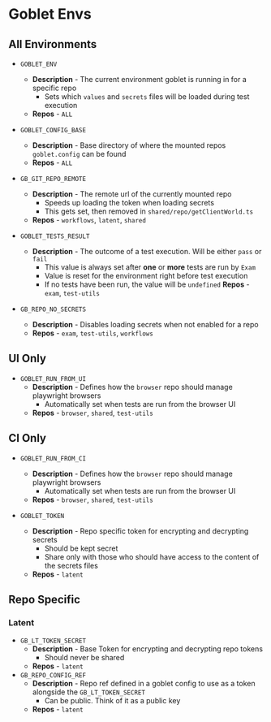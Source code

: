 # Goblet Envs


## All Environments

* `GOBLET_ENV`
  * **Description** - The current environment goblet is running in for a specific repo
    * Sets which `values` and `secrets` files will be loaded during test execution
  * **Repos** - `ALL`

* `GOBLET_CONFIG_BASE`
  * **Description** - Base directory of where the mounted repos `goblet.config` can be found
  * **Repos** - `ALL`

* `GB_GIT_REPO_REMOTE`
  * **Description** - The remote url of the currently mounted repo
    * Speeds up loading the token when loading secrets
    * This gets set, then removed in `shared/repo/getClientWorld.ts`
  * **Repos** - `workflows`, `latent`, `shared`


* `GOBLET_TESTS_RESULT`
  * **Description** - The outcome of a test execution. Will be either `pass` or `fail`
    * This value is always set after **one** or **more** tests are run by `Exam`
    * Value is reset for the environment right before test execution
    * If no tests have been run, the value will be `undefined`
  **Repos** - `exam`, `test-utils`


* `GB_REPO_NO_SECRETS`
  * **Description** - Disables loading secrets when not enabled for a repo
  * **Repos** - `exam`, `test-utils`, `workflows`



## UI Only

* `GOBLET_RUN_FROM_UI`
  * **Description** - Defines how the `browser` repo should manage playwright browsers
    * Automatically set when tests are run from the browser UI
  * **Repos** - `browser`, `shared`, `test-utils`


## CI Only

* `GOBLET_RUN_FROM_CI`
  * **Description** - Defines how the `browser` repo should manage playwright browsers
    * Automatically set when tests are run from the browser UI
  * **Repos** - `browser`, `shared`, `test-utils`

* `GOBLET_TOKEN`
  * **Description** - Repo specific token for encrypting and decrypting secrets
    * Should be kept secret
    * Share only with those who should have access to the content of the secrets files
  * **Repos** - `latent`


## Repo Specific

### Latent
* `GB_LT_TOKEN_SECRET`
  * **Description** - Base Token for encrypting and decrypting repo tokens
    * Should never be shared
  * **Repos** - `latent`
* `GB_REPO_CONFIG_REF`
  * **Description** - Repo ref defined in a goblet config to use as a token alongside the `GB_LT_TOKEN_SECRET`
    * Can be public. Think of it as a public key
  * **Repos** - `latent`